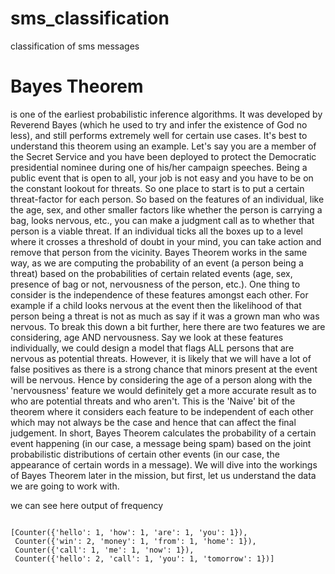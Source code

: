 # sms_classification
classification of sms messages 


# Bayes Theorem
is one of the earliest probabilistic inference algorithms. It was developed by Reverend Bayes (which he used to try and infer the existence of God no less), and still performs extremely well for certain use cases.
It's best to understand this theorem using an example. Let's say you are a member of the Secret Service and you have been deployed to protect the Democratic presidential nominee during one of his/her campaign speeches. Being a public event that is open to all, your job is not easy and you have to be on the constant lookout for threats. So one place to start is to put a certain threat-factor for each person. So based on the features of an individual, like the age, sex, and other smaller factors like whether the person is carrying a bag, looks nervous, etc., you can make a judgment call as to whether that person is a viable threat.
If an individual ticks all the boxes up to a level where it crosses a threshold of doubt in your mind, you can take action and remove that person from the vicinity. Bayes Theorem works in the same way, as we are computing the probability of an event (a person being a threat) based on the probabilities of certain related events (age, sex, presence of bag or not, nervousness of the person, etc.).
One thing to consider is the independence of these features amongst each other. For example if a child looks nervous at the event then the likelihood of that person being a threat is not as much as say if it was a grown man who was nervous. To break this down a bit further, here there are two features we are considering, age AND nervousness. Say we look at these features individually, we could design a model that flags ALL persons that are nervous as potential threats. However, it is likely that we will have a lot of false positives as there is a strong chance that minors present at the event will be nervous. Hence by considering the age of a person along with the 'nervousness' feature we would definitely get a more accurate result as to who are potential threats and who aren't.
This is the 'Naive' bit of the theorem where it considers each feature to be independent of each other which may not always be the case and hence that can affect the final judgement.
In short, Bayes Theorem calculates the probability of a certain event happening (in our case, a message being spam) based on the joint probabilistic distributions of certain other events (in our case, the appearance of certain words in a message). We will dive into the workings of Bayes Theorem later in the mission, but first, let us understand the data we are going to work with.


we can see here output of  frequency 
```

[Counter({'hello': 1, 'how': 1, 'are': 1, 'you': 1}),
 Counter({'win': 2, 'money': 1, 'from': 1, 'home': 1}),
 Counter({'call': 1, 'me': 1, 'now': 1}),
 Counter({'hello': 2, 'call': 1, 'you': 1, 'tomorrow': 1})]



```





